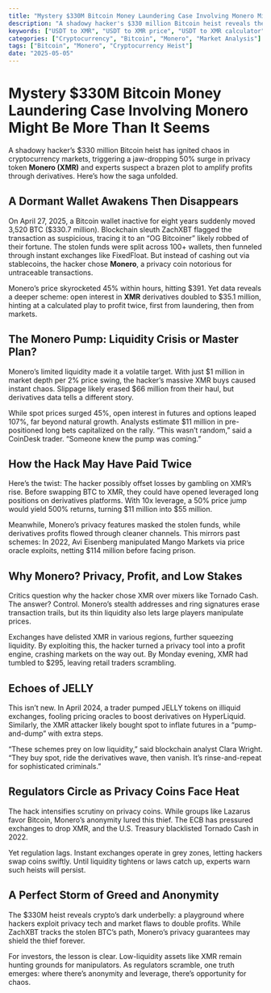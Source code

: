```yaml
---
title: "Mystery $330M Bitcoin Money Laundering Case Involving Monero Might Be More Than It Seems"
description: "A shadowy hacker's $330 million Bitcoin heist reveals the dark underbelly of cryptocurrency, igniting interest in Monero (XMR) as prices soar amidst chaos."
keywords: ["USDT to XMR", "USDT to XMR price", "USDT to XMR calculator", "USDT to XMR exchange", "Monero price", "Bitcoin money laundering", "privacy coins", "XMR derivatives"]
categories: ["Cryptocurrency", "Bitcoin", "Monero", "Market Analysis"]
tags: ["Bitcoin", "Monero", "Cryptocurrency Heist"]
date: "2025-05-05"
---
```


# Mystery $330M Bitcoin Money Laundering Case Involving Monero Might Be More Than It Seems

A shadowy hacker’s $330 million Bitcoin heist has ignited chaos in cryptocurrency markets, triggering a jaw-dropping 50% surge in privacy token **Monero (XMR)** and experts suspect a brazen plot to amplify profits through derivatives. Here’s how the saga unfolded.  

## A Dormant Wallet Awakens Then Disappears

On April 27, 2025, a Bitcoin wallet inactive for eight years suddenly moved 3,520 BTC ($330.7 million). Blockchain sleuth ZachXBT flagged the transaction as suspicious, tracing it to an “OG Bitcoiner” likely robbed of their fortune. The stolen funds were split across 100+ wallets, then funneled through instant exchanges like FixedFloat. But instead of cashing out via stablecoins, the hacker chose **Monero**, a privacy coin notorious for untraceable transactions.

Monero’s price skyrocketed 45% within hours, hitting $391. Yet data reveals a deeper scheme: open interest in **XMR** derivatives doubled to $35.1 million, hinting at a calculated play to profit twice, first from laundering, then from markets.

## The Monero Pump: Liquidity Crisis or Master Plan?

Monero’s limited liquidity made it a volatile target. With just $1 million in market depth per 2% price swing, the hacker’s massive XMR buys caused instant chaos. Slippage likely erased $66 million from their haul, but derivatives data tells a different story.

While spot prices surged 45%, open interest in futures and options leaped 107%, far beyond natural growth. Analysts estimate $11 million in pre-positioned long bets capitalized on the rally. “This wasn’t random,” said a CoinDesk trader. “Someone knew the pump was coming.”

## How the Hack May Have Paid Twice

Here’s the twist: The hacker possibly offset losses by gambling on XMR’s rise. Before swapping BTC to XMR, they could have opened leveraged long positions on derivatives platforms. With 10x leverage, a 50% price jump would yield 500% returns, turning $11 million into $55 million.

Meanwhile, Monero’s privacy features masked the stolen funds, while derivatives profits flowed through cleaner channels. This mirrors past schemes: In 2022, Avi Eisenberg manipulated Mango Markets via price oracle exploits, netting $114 million before facing prison.

## Why Monero? Privacy, Profit, and Low Stakes

Critics question why the hacker chose XMR over mixers like Tornado Cash. The answer? Control. Monero’s stealth addresses and ring signatures erase transaction trails, but its thin liquidity also lets large players manipulate prices.

Exchanges have delisted XMR in various regions, further squeezing liquidity. By exploiting this, the hacker turned a privacy tool into a profit engine, crashing markets on the way out. By Monday evening, XMR had tumbled to $295, leaving retail traders scrambling.

## Echoes of JELLY

This isn’t new. In April 2024, a trader pumped JELLY tokens on illiquid exchanges, fooling pricing oracles to boost derivatives on HyperLiquid. Similarly, the XMR attacker likely bought spot to inflate futures in a “pump-and-dump” with extra steps.

“These schemes prey on low liquidity,” said blockchain analyst Clara Wright. “They buy spot, ride the derivatives wave, then vanish. It’s rinse-and-repeat for sophisticated criminals.”

## Regulators Circle as Privacy Coins Face Heat

The hack intensifies scrutiny on privacy coins. While groups like Lazarus favor Bitcoin, Monero’s anonymity lured this thief. The ECB has pressured exchanges to drop XMR, and the U.S. Treasury blacklisted Tornado Cash in 2022.

Yet regulation lags. Instant exchanges operate in grey zones, letting hackers swap coins swiftly. Until liquidity tightens or laws catch up, experts warn such heists will persist.

## A Perfect Storm of Greed and Anonymity

The $330M heist reveals crypto’s dark underbelly: a playground where hackers exploit privacy tech and market flaws to double profits. While ZachXBT tracks the stolen BTC’s path, Monero’s privacy guarantees may shield the thief forever.

For investors, the lesson is clear. Low-liquidity assets like XMR remain hunting grounds for manipulators. As regulators scramble, one truth emerges: where there’s anonymity and leverage, there’s opportunity for chaos.